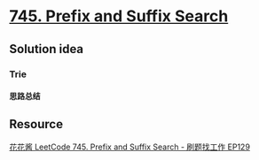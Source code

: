 # [745. Prefix and Suffix Search](https://leetcode.com/problems/prefix-and-suffix-search/)

## Solution idea
### Trie
#### 思路总结



## Resource
[花花酱 LeetCode 745. Prefix and Suffix Search - 刷题找工作 EP129](https://www.youtube.com/watch?v=a-4WbFqalIA&ab_channel=HuaHua)